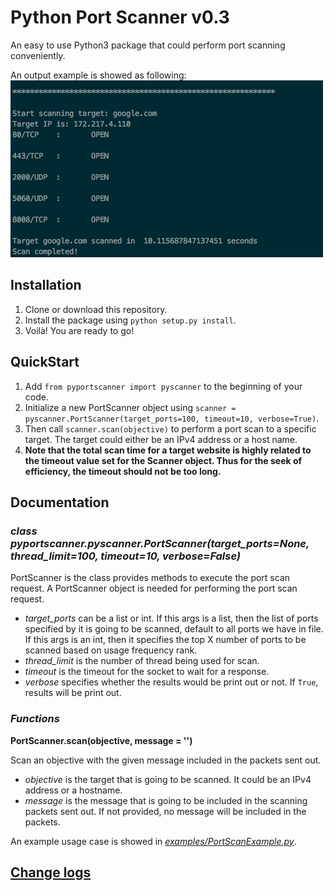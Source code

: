 # Python Port Scanner v0.3

An easy to use Python3 package that could perform port scanning conveniently.

An output example is showed as following:
![Output Example](https://github.com/YaokaiYang-assaultmaster/py3PortScanner/blob/master/ExampleGraph/portscanner_output_new.png)

## Installation  
1. Clone or download this repository.
2. Install the package using `python setup.py install`.   
3. Voilà! You are ready to go!

## QuickStart
1. Add `from pyportscanner import pyscanner` to the beginning of your code.
2. Initialize a new PortScanner object using `scanner = pyscanner.PortScanner(target_ports=100, timeout=10, verbose=True)`.
3. Then call `scanner.scan(objective)` to perform a port scan to a specific target.
The target could either be an IPv4 address or a host name.
4. __Note that the total scan time for a target website is highly related to the timeout value set for the Scanner object. Thus for the seek of efficiency, the timeout should not be too long.__

## Documentation 
### _class pyportscanner.pyscanner.PortScanner(target_ports=None, thread_limit=100, timeout=10, verbose=False)_
PortScanner is the class provides methods to execute the port scan request. A PortScanner object is needed for performing
the port scan request.  

- _target_ports_ can be a list or int. If this args is a list, then the list of ports specified by it is going to be scanned, 
default to all ports we have in file. If this args is an int, then it specifies the top X number of ports to be scanned based on usage
frequency rank.
- _thread_limit_ is the number of thread being used for scan.  
- _timeout_ is the timeout for the socket to wait for a response.
- _verbose_ specifies whether the results would be print out or not. If `True`, results will be print out. 

### _Functions_  
__PortScanner.scan(objective, message = '')__ 

Scan an objective with the given message included in the packets sent out.  

- _objective_ is the target that is going to be scanned. It could be an IPv4 address or a hostname.  
- _message_ is the message that is going to be included in the scanning packets sent out. If not provided, no message will be included in the packets.    

An example usage case is showed in [_examples/PortScanExample.py_](https://github.com/YaokaiYang-assaultmaster/py3PortScanner/blob/master/examples/PortScanExample.py).  

## [Change logs](https://github.com/YaokaiYang-assaultmaster/py3PortScanner/blob/master/CHANGELOG.md)
